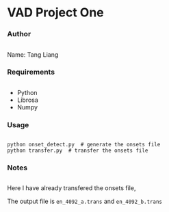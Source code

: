 # VAD Project One

### Author
##

Name: Tang Liang 

### Requirements
##

* Python
* Librosa
* Numpy

### Usage
##
	
	python onset_detect.py	# generate the onsets file
	python transfer.py	# transfer the onsets file

### Notes
##

Here l have already transfered the onsets file,

The output file is `en_4092_a.trans` and `en_4092_b.trans`
